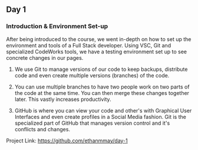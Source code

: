 ## Day 1

### Introduction & Environment Set-up

After being introduced to the course, we went in-depth on how to set up the environment and tools of a Full Stack developer.
Using VSC, Git and specialized CodeWorks tools, we have a testing environment set up to see concrete changes in our pages.

1. We use Git to manage versions of our code to keep backups, distribute code and even create multiple versions (branches) of the code.

2. You can use multiple branches to have two people work on two parts of the code at the same time. You can then merge these changes together later. This vastly increases productivity.

3. GitHub is where you can view your code and other's with Graphical User Interfaces and even create profiles in a Social Media fashion. Git is the specialized part of GitHub that manages version control and it's conflicts and changes.

Project Link: https://github.com/ethanmmay/day-1